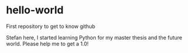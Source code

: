 # hello-world
First repository to get to know github

Stefan here, I started learning Python for my master thesis and the future world. Please help me to get a 1.0!

